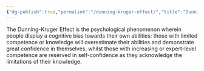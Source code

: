 ```yaml
---
{"dg-publish":true,"permalink":"/dunning-kruger-effect/","title":"Dunning-Kruger Effect","tags":["psychology"],"created":"2022-05-25T08:40:16+10:00","updated":"2022-05-25T08:40:16+10:00"}
---
```



The Dunning-Kruger Effect is the psychological phenomenon wherein people display a cognitive bias towards their own abilities: those with limited competence or knowledge will overestimate their abilities and demonstrate great confidence in themselves, whilst those with increasing or expert-level competence are reserved in self-confidence as they acknowledge the limitations of their knowledge. 